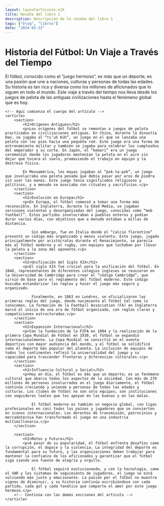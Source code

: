 ```yaml
---
layout: layoutarticulos.njk
title: Reseña del libro 1
description: Descripción de la reseña del libro 1
tags: ["blog", "libros"]
date: "2024-02-22"
---
```


<!-- Contenido principal del artículo -->
<div class="container mt-4">
    <h1 class="display-4">Historia del Fútbol: Un Viaje a Través del Tiempo</h1>
    <p class="lead">El fútbol, conocido como el “juego hermoso”, es más que un deporte; es una pasión que une a naciones, culturas y personas de todas las edades. Su historia es tan rica y diversa como los millones de aficionados que lo siguen en todo el mundo. Este viaje a través del tiempo nos lleva desde los juegos de pelota de las antiguas civilizaciones hasta el fenómeno global que es hoy.</p>
    
    <!-- Aquí comienza el cuerpo del artículo -->
    <article>
        <section>
            <h2>Orígenes Antiguos</h2>
            <p>Los orígenes del fútbol se remontan a juegos de pelota practicados en civilizaciones antiguas. En China, durante la dinastía Han, se jugaba al “ts’uh Kúh”, un juego en el que se lanzaba una pelota con los pies hacia una pequeña red. Este juego era una forma de entrenamiento militar y también se jugaba para celebrar los cumpleaños del emperador y su corte. En Japón, el “kemari” era un juego ceremonial donde los jugadores mantenían la pelota en el aire sin dejar que tocara el suelo, promoviendo el trabajo en equipo y la destreza física.

            En Mesoamérica, los mayas jugaban al “pok-ta-pok”, un juego que involucraba una pelota pesada que debía pasar por aros de piedra sin usar las manos. Este juego tenía significados religiosos y políticos, y a menudo se asociaba con rituales y sacrificios.</p>
        </section>
        <section>
            <h2>Evolución en Europa</h2>
            <p>En Europa, el fútbol comenzó a tomar una forma más reconocible. En Inglaterra, durante la Edad Media, se jugaban versiones violentas y desorganizadas del juego, conocidas como “mob football”. Estos partidos involucraban a pueblos enteros y podían durar varios días, con objetivos que a menudo estaban a millas de distancia.

                Sin embargo, fue en Italia donde el “calcio florentino” presentó un código más organizado y menos violento. Este juego, jugado principalmente por aristócratas durante el Renacimiento, se parecía más al fútbol moderno y al rugby, con equipos que luchaban por llevar la pelota a la zona del oponente.</p>
        </section>
        <section>
            <h2>Unificación del Siglo XIX</h2>
            <p>El siglo XIX fue crucial para la unificación del fútbol. En 1848, representantes de diferentes colegios ingleses se reunieron en la Universidad de Cambridge para crear el “código Cambridge”, que sirvió de base para el reglamento del fútbol moderno. Este código buscaba estandarizar las reglas y hacer el juego más seguro y organizado.

                Finalmente, en 1863 en Londres, se oficializaron las primeras reglas del juego, dando nacimiento al fútbol tal como lo conocemos. La formación de la Football Association (FA) en Inglaterra marcó el inicio de una era de fútbol organizado, con reglas claras y competiciones estructuradas.</p>
        </section>
        <section>
            <h2>Expansión Internacional</h2>
            <p>Con la fundación de la FIFA en 1904 y la realización de la primera Copa Mundial de Fútbol en 1930, el fútbol se expandió internacionalmente. La Copa Mundial se convirtió en el evento deportivo con mayor audiencia del mundo, y el fútbol se solidificó como el deporte más popular del planeta. La inclusión de equipos de todos los continentes reflejó la universalidad del juego y su capacidad para trascender fronteras y diferencias culturales.</p>
        </section>
        <section>
            <h2>Influencia Cultural y Social</h2>
            <p>Hoy en día, el fútbol es más que un deporte; es un fenómeno cultural que abarca todos los aspectos de la sociedad. Con más de 270 millones de personas involucradas en el juego diariamente, el fútbol continúa creciendo y uniendo a personas de todas las edades y culturas. Los clubes de fútbol no son solo equipos; son instituciones con seguidores leales que los apoyan en las buenas y en las malas.

                El fútbol moderno es también un negocio global, con ligas profesionales en casi todos los países y jugadores que se convierten en íconos internacionales. Los derechos de transmisión, patrocinios y mercadotecnia han transformado el juego en una industria multimillonaria.</p>
        </section>

        <section>
            <h2>Retos y Futuro</h2>
            <p>A pesar de su popularidad, el fútbol enfrenta desafíos como la corrupción, el dopaje y la violencia. La integridad del deporte es fundamental para su futuro, y las organizaciones deben trabajar para mantener la confianza de los aficionados y garantizar que el fútbol siga siendo una fuente de alegría y orgullo.

                El fútbol seguirá evolucionando, y con la tecnología, como el VAR y los sistemas de seguimiento de jugadores, el juego se está volviendo más justo y emocionante. La pasión por el fútbol no muestra signos de disminuir, y su historia continúa escribiéndose con cada partido, cada gol y cada fanático que comparte el amor por este juego hermoso.</p>
        <!-- Continúa con las demás secciones del artículo -->
    </article>
</div>